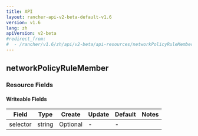 ```yaml
---
title: API
layout: rancher-api-v2-beta-default-v1.6
version: v1.6
lang: zh
apiVersion: v2-beta
#redirect_from:
#  - /rancher/v1.6/zh/api/v2-beta/api-resources/networkPolicyRuleMember/
---
```


## networkPolicyRuleMember



### Resource Fields

#### Writeable Fields

Field | Type | Create | Update | Default | Notes
---|---|---|---|---|---
selector | string | Optional | - | - | 



<br>
